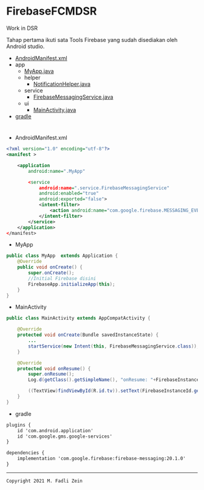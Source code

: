 # FirebaseFCMDSR
 Work in DSR

 Tahap pertama ikuti sata Tools Firebase yang sudah disediakan oleh Android studio.

- [AndroidManifest.xml](https://github.com/gzeinnumer/FirebaseFCMDSR/blob/master/app/src/main/AndroidManifest.xml)
- app
  - [MyApp.java](https://github.com/gzeinnumer/FirebaseFCMDSR/blob/master/app/src/main/java/com/gzeinnumer/firebasefcmdsr/MyApp.java)
  - helper
    -  [NotificationHelper.java](https://github.com/gzeinnumer/FirebaseFCMDSR/blob/master/app/src/main/java/com/gzeinnumer/firebasefcmdsr/helper/NotificationHelper.java)
  - service
    -  [FirebaseMessagingService.java](https://github.com/gzeinnumer/FirebaseFCMDSR/blob/master/app/src/main/java/com/gzeinnumer/firebasefcmdsr/service/FirebaseMessagingService.java)
  - ui
    -  [MainActivity.java](https://github.com/gzeinnumer/FirebaseFCMDSR/blob/master/app/src/main/java/com/gzeinnumer/firebasefcmdsr/ui/MainActivity.java)
- [gradle](https://github.com/gzeinnumer/FirebaseFCMDSR/blob/master/app/build.gradle)

#

- AndroidManifest.xml
```xml
<?xml version="1.0" encoding="utf-8"?>
<manifest >

    <application
        android:name=".MyApp"

        <service
            android:name=".service.FirebaseMessagingService"
            android:enabled="true"
            android:exported="false">
            <intent-filter>
                <action android:name="com.google.firebase.MESSAGING_EVENT" />
            </intent-filter>
        </service>
    </application>
</manifest>
```

- MyApp
```java
public class MyApp  extends Application {
    @Override
    public void onCreate() {
        super.onCreate();
        //Initial Firebase disini
        FirebaseApp.initializeApp(this);
    }
}
```

- MainActivity
```java
public class MainActivity extends AppCompatActivity {

    @Override
    protected void onCreate(Bundle savedInstanceState) {
        ...
        startService(new Intent(this, FirebaseMessagingService.class));
    }

    @Override
    protected void onResume() {
        super.onResume();
        Log.d(getClass().getSimpleName(), "onResume: "+FirebaseInstanceId.getInstance().getToken());

        ((TextView)findViewById(R.id.tv)).setText(FirebaseInstanceId.getInstance().getToken());
    }
}
```

- gradle
```xml
plugins {
    id 'com.android.application'
    id 'com.google.gms.google-services'
}

dependencies {
    implementation 'com.google.firebase:firebase-messaging:20.1.0'
}
```

---

```
Copyright 2021 M. Fadli Zein
```
